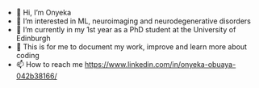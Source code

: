 - 👋 Hi, I’m Onyeka
- 👀 I’m interested in ML, neuroimaging and neurodegenerative disorders
- 🌱 I’m currently in my 1st year as a PhD student at the University of Edinburgh
- 💞️ This is for me to document my work, improve and learn more about coding 
- 📫 How to reach me https://www.linkedin.com/in/onyeka-obuaya-042b38166/

<!---
ObuayaO/ObuayaO is a ✨ special ✨ repository because its `README.md` (this file) appears on your GitHub profile.
You can click the Preview link to take a look at your changes.
--->
